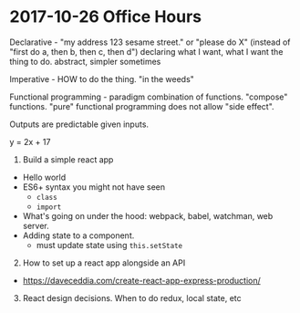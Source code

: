 # 2017-10-26 Office Hours

Declarative - "my address 123 sesame street." or "please do X" (instead of "first do a, then b, then c, then d")
declaring what I want, what I want the thing to do.
abstract, simpler sometimes

Imperative - HOW to do the thing.
"in the weeds"

Functional programming - paradigm combination of functions. "compose" functions. "pure" functional programming does not allow "side effect".

Outputs are predictable given inputs. 

y = 2x + 17


1. Build a simple react app
  - Hello world
  - ES6+ syntax you might not have seen
    - `class`
    - `import`
  - What's going on under the hood: webpack, babel, watchman, web server.
  - Adding state to a component.
    - must update state using `this.setState`
2. How to set up a react app alongside an API
  - https://daveceddia.com/create-react-app-express-production/
3. React design decisions. When to do redux, local state, etc
